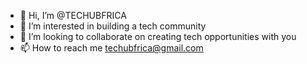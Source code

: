 - 👋 Hi, I’m @TECHUBFRICA
- 👀 I’m interested in building a tech community
- 💞️ I’m looking to collaborate on creating tech opportunities with you
- 📫 How to reach me techubfrica@gmail.com

<!---
TECHUBFRICA/TECHUBFRICA is a ✨ special ✨ repository because its `README.md` (this file) appears on your GitHub profile.
You can click the Preview link to take a look at your changes.
--->
